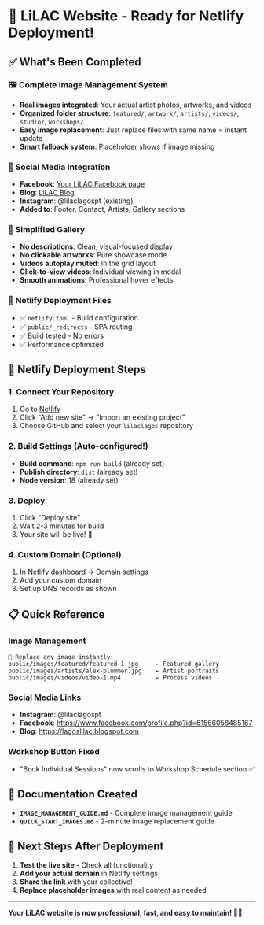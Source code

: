 # 🚀 LiLAC Website - Ready for Netlify Deployment!

## ✅ What's Been Completed

### 🖼️ **Complete Image Management System**
- **Real images integrated**: Your actual artist photos, artworks, and videos
- **Organized folder structure**: `featured/`, `artwork/`, `artists/`, `videos/`, `studio/`, `workshops/`
- **Easy image replacement**: Just replace files with same name = instant update
- **Smart fallback system**: Placeholder shows if image missing

### 📱 **Social Media Integration** 
- **Facebook**: [Your LiLAC Facebook page](https://www.facebook.com/profile.php?id=61566058485167)
- **Blog**: [LiLAC Blog](https://lagoslilac.blogspot.com)
- **Instagram**: @lilaclagospt (existing)
- **Added to**: Footer, Contact, Artists, Gallery sections

### 🎨 **Simplified Gallery**
- **No descriptions**: Clean, visual-focused display
- **No clickable artworks**: Pure showcase mode
- **Videos autoplay muted**: In the grid layout
- **Click-to-view videos**: Individual viewing in modal
- **Smooth animations**: Professional hover effects

### 🔧 **Netlify Deployment Files**
- ✅ `netlify.toml` - Build configuration
- ✅ `public/_redirects` - SPA routing
- ✅ Build tested - No errors
- ✅ Performance optimized

## 🚀 Netlify Deployment Steps

### 1. **Connect Your Repository**
1. Go to [Netlify](https://app.netlify.com)
2. Click "Add new site" → "Import an existing project"
3. Choose GitHub and select your `lilaclagos` repository

### 2. **Build Settings** (Auto-configured!)
- **Build command**: `npm run build` (already set)
- **Publish directory**: `dist` (already set)
- **Node version**: 18 (already set)

### 3. **Deploy**
1. Click "Deploy site"
2. Wait 2-3 minutes for build
3. Your site will be live! 🎉

### 4. **Custom Domain** (Optional)
1. In Netlify dashboard → Domain settings
2. Add your custom domain
3. Set up DNS records as shown

## 📋 Quick Reference

### **Image Management**
```
📁 Replace any image instantly:
public/images/featured/featured-1.jpg     ← Featured gallery
public/images/artists/alex-plummer.jpg    ← Artist portraits  
public/images/videos/video-1.mp4          ← Process videos
```

### **Social Media Links**
- **Instagram**: @lilaclagospt
- **Facebook**: https://www.facebook.com/profile.php?id=61566058485167
- **Blog**: https://lagoslilac.blogspot.com

### **Workshop Button Fixed**
- "Book Individual Sessions" now scrolls to Workshop Schedule section ✅

## 📖 Documentation Created
- **`IMAGE_MANAGEMENT_GUIDE.md`** - Complete image management guide
- **`QUICK_START_IMAGES.md`** - 2-minute image replacement guide

## 🎯 Next Steps After Deployment

1. **Test the live site** - Check all functionality
2. **Add your actual domain** in Netlify settings
3. **Share the link** with your collective!
4. **Replace placeholder images** with real content as needed

---

**Your LiLAC website is now professional, fast, and easy to maintain! 🌸✨** 